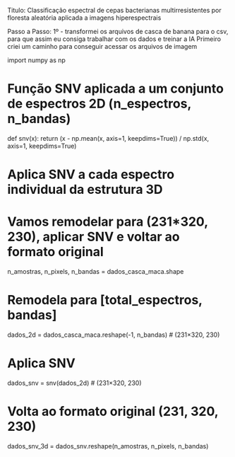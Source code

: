 Titulo: Classificação espectral de cepas bacterianas multirresistentes por floresta aleatória aplicada a imagens hiperespectrais

Passo a Passo:
  1º - transformei os arquivos de casca de banana para o csv, para que assim eu consiga trabalhar com os dados e treinar a IA
      Primeiro criei um caminho para conseguir acessar os arquivos de imagem

import numpy as np

# Função SNV aplicada a um conjunto de espectros 2D (n_espectros, n_bandas)
def snv(x):
    return (x - np.mean(x, axis=1, keepdims=True)) / np.std(x, axis=1, keepdims=True)

# Aplica SNV a cada espectro individual da estrutura 3D
# Vamos remodelar para (231*320, 230), aplicar SNV e voltar ao formato original
n_amostras, n_pixels, n_bandas = dados_casca_maca.shape

# Remodela para [total_espectros, bandas]
dados_2d = dados_casca_maca.reshape(-1, n_bandas)  # (231×320, 230)

# Aplica SNV
dados_snv = snv(dados_2d)  # (231×320, 230)

# Volta ao formato original (231, 320, 230)
dados_snv_3d = dados_snv.reshape(n_amostras, n_pixels, n_bandas)